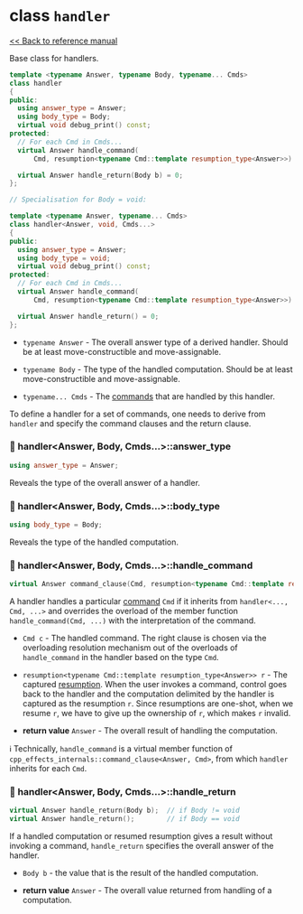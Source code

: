 # class `handler`

[<< Back to reference manual](refman.md)

Base class for handlers.

```cpp
template <typename Answer, typename Body, typename... Cmds>
class handler
{
public:
  using answer_type = Answer;
  using body_type = Body;
  virtual void debug_print() const;
protected:
  // For each Cmd in Cmds...
  virtual Answer handle_command(
      Cmd, resumption<typename Cmd::template resumption_type<Answer>>) = 0;

  virtual Answer handle_return(Body b) = 0;
};

// Specialisation for Body = void:

template <typename Answer, typename... Cmds>
class handler<Answer, void, Cmds...>
{
public:
  using answer_type = Answer;
  using body_type = void;
  virtual void debug_print() const;
protected:
  // For each Cmd in Cmds...
  virtual Answer handle_command(
      Cmd, resumption<typename Cmd::template resumption_type<Answer>>) = 0;

  virtual Answer handle_return() = 0;
};

```

- `typename Answer` - The overall answer type of a derived handler. Should be at least move-constructible and move-assignable.

- `typename Body` - The type of the handled computation. Should be at least move-constructible and move-assignable.

- `typename... Cmds` - The [commands](refman-command.md) that are handled by this handler.

To define a handler for a set of commands, one needs to derive from `handler` and specify the command clauses and the return clause.

### :large_orange_diamond: handler<Answer, Body, Cmds...>::answer_type

```cpp
using answer_type = Answer;
```

Reveals the type of the overall answer of a handler.


### :large_orange_diamond: handler<Answer, Body, Cmds...>::body_type

```cpp
using body_type = Body;
```

Reveals the type of the handled computation.


### :large_orange_diamond: handler<Answer, Body, Cmds...>::handle_command

```cpp
virtual Answer command_clause(Cmd, resumption<typename Cmd::template resumption_type<Answer>>) = 0;
```

A handler handles a particular [command](refman-command.md) `Cmd` if it inherits from `handler<..., Cmd, ...>` and overrides the overload of the member function `handle_command(Cmd, ...)` with the interpretation of the command.

- `Cmd c` - The handled command. The right clause is chosen via the overloading resolution mechanism out of the overloads of `handle_command` in the handler based on the type `Cmd`.

- `resumption<typename Cmd::template resumption_type<Answer>> r` - The captured [resumption](refman-resumption.md). When the user invokes a command, control goes back to the handler and the computation delimited by the handler is captured as the resumption `r`. Since resumptions are one-shot, when we resume `r`, we have to give up the ownership of `r`, which makes `r` invalid.

- **return value** `Answer` - The overall result of handling the computation.

:information_source: Technically, `handle_command` is a virtual member function of `cpp_effects_internals::command_clause<Answer, Cmd>`, from which `handler` inherits for each `Cmd`. 

### :large_orange_diamond: handler<Answer, Body, Cmds...>::handle_return

```cpp
virtual Answer handle_return(Body b);  // if Body != void
virtual Answer handle_return();        // if Body == void
```

If a handled computation or resumed resumption gives a result without invoking a command, `handle_return` specifies the overall answer of the handler.

- `Body b` - the value that is the result of the handled computation.

- **return value** `Answer` - The overall value returned from handling of a computation.
